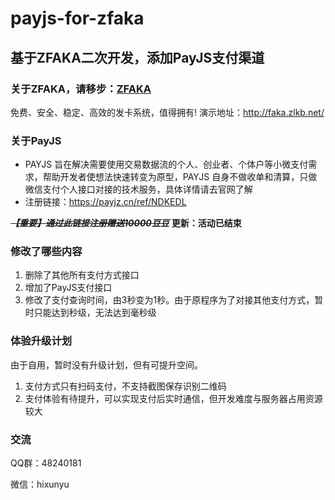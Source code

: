 # payjs-for-zfaka

## 基于ZFAKA二次开发，添加PayJS支付渠道

### 关于ZFAKA，请移步：[ZFAKA](https://github.com/zlkbdotnet/zfaka)
免费、安全、稳定、高效的发卡系统，值得拥有!
演示地址：http://faka.zlkb.net/

### 关于PayJS

+ PAYJS 旨在解决需要使用交易数据流的个人、创业者、个体户等小微支付需求，帮助开发者使想法快速转变为原型，PAYJS 自身不做收单和清算，只做微信支付个人接口对接的技术服务，具体详情请去官网了解
+ 注册链接：https://payjz.cn/ref/NDKEDL

~~***【重要】通过此链接注册赠送10000豆豆***~~ **更新：活动已结束**


### 修改了哪些内容
1. 删除了其他所有支付方式接口
2. 增加了PayJS支付接口
3. 修改了支付查询时间，由3秒变为1秒。由于原程序为了对接其他支付方式，暂时只能达到秒级，无法达到毫秒级

### 体验升级计划
由于自用，暂时没有升级计划，但有可提升空间。

1. 支付方式只有扫码支付，不支持截图保存识别二维码
2. 支付体验有待提升，可以实现支付后实时通信，但开发难度与服务器占用资源较大


### 交流
QQ群：48240181

微信：hixunyu



